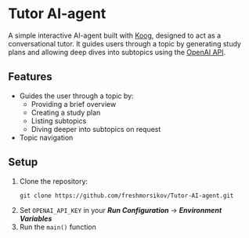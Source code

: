 # Tutor AI-agent

A simple interactive AI-agent built with [Koog](https://github.com/JetBrains/koog), designed to act as a conversational tutor. It guides users through a topic by generating study plans and allowing deep dives into subtopics using the [OpenAI API](https://openai.com/api/).

## Features

- Guides the user through a topic by:
    - Providing a brief overview
    - Creating a study plan
    - Listing subtopics
    - Diving deeper into subtopics on request
- Topic navigation

## Setup

1. Clone the repository:
    ```
    git clone https://github.com/freshmorsikov/Tutor-AI-agent.git
    ```
2. Set `OPENAI_API_KEY` in your _**Run Configuration**_ → _**Environment Variables**_
3. Run the `main()` function